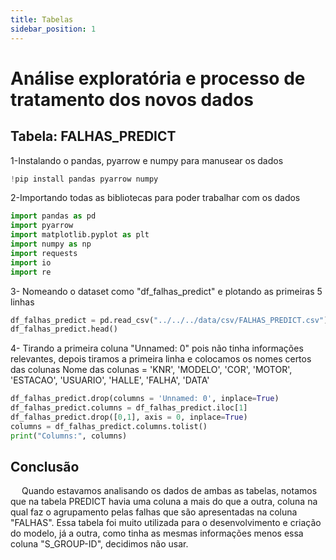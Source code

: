 ```yaml
---
title: Tabelas
sidebar_position: 1
---
```


# Análise exploratória e processo de tratamento dos novos dados

## Tabela: FALHAS_PREDICT

1-Instalando o pandas, pyarrow e numpy para manusear os dados
```python
!pip install pandas pyarrow numpy
```
2-Importando todas as bibliotecas para poder trabalhar com os dados
```python
import pandas as pd
import pyarrow
import matplotlib.pyplot as plt
import numpy as np
import requests
import io
import re
```
3- Nomeando o dataset como "df_falhas_predict" e plotando as primeiras 5 linhas
```python
df_falhas_predict = pd.read_csv("../../../data/csv/FALHAS_PREDICT.csv")
df_falhas_predict.head()
```

4- Tirando a primeira coluna "Unnamed: 0" pois não tinha informações relevantes, depois tiramos a primeira linha e colocamos os nomes certos das colunas
Nome das colunas = 'KNR', 'MODELO', 'COR', 'MOTOR', 'ESTACAO', 'USUARIO', 'HALLE', 'FALHA', 'DATA'
```python
df_falhas_predict.drop(columns = 'Unnamed: 0', inplace=True)
df_falhas_predict.columns = df_falhas_predict.iloc[1]
df_falhas_predict.drop([0,1], axis = 0, inplace=True)
columns = df_falhas_predict.columns.tolist()
print("Columns:", columns)
```

## Conclusão

&emsp; Quando estavamos analisando os dados de ambas as tabelas, notamos que na tabela PREDICT havia uma coluna a mais do que a outra, coluna na qual faz o agrupamento pelas falhas que são apresentadas na coluna "FALHAS". Essa tabela foi muito utilizada para o desenvolvimento e criação do modelo, já a outra, como tinha as mesmas informações menos essa coluna "S_GROUP-ID", decidimos não usar.

